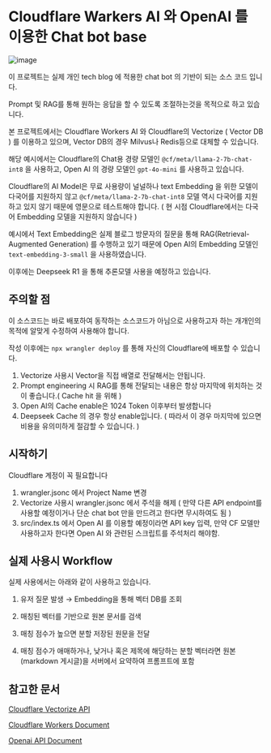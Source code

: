 # Cloudflare Warkers AI 와 OpenAI 를 이용한 Chat bot base
![image](https://skrksbry.synology.me/web_images/cchat.png)

이 프로젝트는 실제 개인 tech blog 에 적용한 chat bot 의 기반이 되는 소스 코드 입니다.

Prompt 및 RAG를 통해 원하는 응답을 할 수 있도록 조절하는것을 목적으로 하고 있습니다.

본 프로젝트에서는 Cloudflare Workers AI 와 Cloudflare의 Vectorize ( Vector DB ) 를 이용하고 있으며, Vector DB의 경우 Milvus나 Redis등으로 대체할 수 있습니다.

해당 예시에서는 Cloudflare의 Chat용 경량 모델인 `@cf/meta/llama-2-7b-chat-int8` 을 사용하고, Open AI 의 경량 모델인 `gpt-4o-mini` 를 사용하고 있습니다.

Cloudflare의 AI Model은 무료 사용량이 널널하나 text Embedding 을 위한 모델이 다국어를 지원하지 않고  `@cf/meta/llama-2-7b-chat-int8` 모델 역시 다국어를 지원하고 있지 않기 때문에 영문으로 테스트해야 합니다. ( 현 시점 Cloudflare에서는 다국어 Embedding 모델을 지원하지 않습니다 )


예시에서 Text Embedding은 실제 블로그 방문자의 질문을 통해 RAG(Retrieval-Augmented Generation) 를 수행하고 있기 때문에 Open AI의 Embedding 모델인 `text-embedding-3-small` 을 사용하였습니다.

이후에는 Deepseek R1 을 통해 추론모델 사용을 예정하고 있습니다.

## 주의할 점
이 소스코드는 바로 배포하여 동작하는 소스코드가 아님으로 사용하고자 하는 개개인의 목적에 알맞게 수정하여  사용해야 합니다.

작성 이후에는 `npx wrangler deploy` 를 통해 자신의 Cloudflare에 배포할 수 있습니다.

1.  Vectorize 사용시 Vector을 직접 배열로 전달해서는 안됩니다.
2. Prompt engineering 시 RAG를 통해 전달되는 내용은 항상 마지막에 위치하는 것이 좋습니다.( Cache hit 을 위해 ) 
3. Open AI의 Cache enable은 1024 Token 이후부터 발생합니다
4. Deepseek Cache 의 경우 항상 enable입니다. ( 따라서 이 경우 마지막에 있으면 비용을 유의미하게 절감할 수 있습니다. )

## 시작하기
Cloudflare 계정이 꼭 필요합니다

1. wrangler.jsonc 에서 Project Name 변경
2. Vectorize 사용시 wrangler.jsonc 에서 주석을 해제 ( 만약 다른 API endpoint를 사용할 예정이거나 단순 chat bot 만을 만드려고 한다면 무시하여도 됨 )
3. src/index.ts 에서 Open AI 를 이용할 예정이라면 API key 입력, 만약 CF 모델만 사용하고자 한다면 Open AI 와 관련된 스크립트를 주석처리 해야함.

## 실제 사용시 Workflow

실제 사용에서는 아래와 같이 사용하고 있습니다.

1. 유저 질문 발생 → Embedding을 통해 벡터 DB를 조회

2. 매칭된 벡터를 기반으로 원본 문서를 검색

3. 매칭 점수가 높으면 분할 저장된 원문을 전달

4. 매칭 점수가 애매하거나, 낮거나 혹은 제목에 해당하는 분할 벡터라면 원본(markdown 게시글)을 서버에서 요약하여 프롬프트에 포함

## 참고한 문서
[Cloudflare Vectorize API](https://developers.cloudflare.com/api/go/resources/vectorize/)

[Cloudflare Workers Document](https://developers.cloudflare.com/workers/)


[Openai API Document](https://platform.openai.com/docs/api-reference/)
